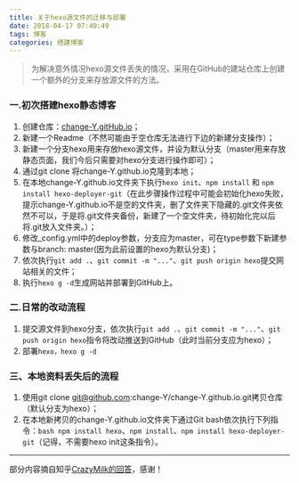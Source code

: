 ```yaml
---
title: 关于hexo源文件的迁移与部署
date: 2018-04-17 07:40:49
tags: 博客
categories: 搭建博客
---
```


> 为解决意外情况hexo源文件丢失的情况，采用在GitHub的建站仓库上创建一个额外的分支来存放源文件的方法。


### 一.初次搭建hexo静态博客
1. 创建仓库：[change-Y.gitHub.io](https://change-Y.gitHub.io)；
2. 新建一个Readme（不然可能由于空仓库无法进行下边的新建分支操作）；
3. 新建一个分支hexo用来存放hexo源文件，并设为默认分支（master用来存放静态页面，我们今后只需要对hexo分支进行操作即可）；
4. 通过git clone 将change-Y.github.io克隆到本地；
5. 在本地change-Y.github.io文件夹下执行`hexo init`、`npm install` 和 `npm install hexo-deployer-git`（在此步骤操作过程中可能会初始化hexo失败，提示change-Y.github.io不是空的文件夹，删了文件夹下隐藏的.git文件夹依然不可以，于是将.git文件夹备份，新建了一个空文件夹，待初始化完以后将.git放入文件夹。）；
6. 修改_config.yml中的deploy参数，分支应为master，可在type参数下新建参数与branch: master(因为此前设置的hexo为默认分支)；
7. 依次执行`git add .`、`git commit -m "..."`、`git push origin hexo`提交网站相关的文件；
8. 执行`hexo g -d`生成网站并部署到GitHub上。

### 二.日常的改动流程
1. 提交源文件到hexo分支，依次执行`git add .`、`git commit -m "..."`、`git push origin hexo`指令将改动推送到GitHub（此时当前分支应为hexo）；
2. 部署`hexo，hexo g -d`

### 三、本地资料丢失后的流程
1. 使用git clone git@github.com:change-Y/change-Y.github.io.git拷贝仓库（默认分支为hexo）；
2. 在本地新拷贝的change-Y.github.io文件夹下通过Git bash依次执行下列指令：`bash npm install hexo`、`npm install`、`npm install hexo-deployer-git`（记得，不需要hexo init这条指令）。

-----
部分内容摘自知乎[CrazyMilk的回答](https://www.zhihu.com/question/21193762)，感谢！
